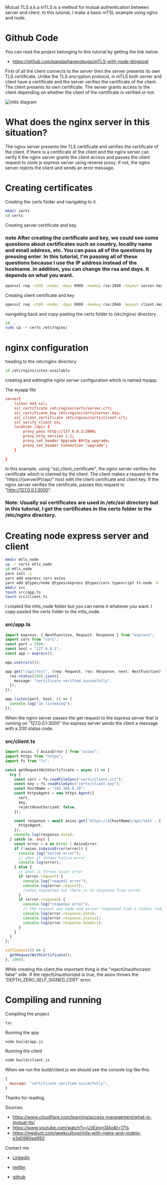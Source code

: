 Mutual TLS a.k.a mTLS is a method for mutual authentication between server and client. In this tutorial, I make a basic mTSL example using nginx and node.

# Github Code

You can read the project belonging to this tutorial by getting the link below.

- https://github.com/pandashavenobugs/mTLS-with-node-blogpost

First of all the client connects to the server then the server presents its own TLS certificate. Unlike the TLS encryption protocol, in mTLS both server and client have a certificate and the server verifies the certificate of the client. The client presents its own certificate. The server grants access to the client depending on whether the client of the certificate is verified or not.

<!-- ![Image description](https://dev-to-uploads.s3.amazonaws.com/uploads/articles/du9k2ygt8btga8yg7nz8.png) -->

![mtls diagram](https://dev-to-uploads.s3.amazonaws.com/uploads/articles/du9k2ygt8btga8yg7nz8.png)

# What does the nginx server in this situation?

The nginx server presents the TLS certificate and verifies the certificate of the client. if there is a certificate of the client and the nginx server can verify it the nginx server grants the client access and passes the client request to node js express server using reverse proxy. If not, the nginx server rejects the client and sends an error message.

# Creating certificates

Creating the certs folder and navigating to it.

```bash
mkdir certs
cd certs
```

Creating server certificate and key.

### note After creating the certificate and key, we could see some questions about certificates such as country, locality name and email address, etc. You can pass all of the questions by pressing enter. In this tutorial, I'm passing all of these questions because I use the IP address instead of the hostname. In addition, you can change the rsa and days. It depends on what you want.

```bash
openssl req -x509 -nodes -days 9999 -newkey rsa:2048 -keyout server.key -out server.crt
```

Creating client certificate and key

```bash
openssl req -x509 -nodes -days 9999 -newkey rsa:2048 -keyout client.key -out client.crt
```

navigating back and copy-pasting the certs folder to /etc/nginx/ directory

```bash
cd ..
sudo cp -r certs /etc/nginx/
```

# nginx configuration

heading to the /etc/nginx directory

```bash
cd /etc/nginx/sites-available
```

creating and editingthe nginx server configuration which is named myapp.

The myapp file

```.conf
server{
    listen 443 ssl;
    ssl_certificate /etc/nginx/certs/server.crt;
    ssl_certificate_key /etc/nginx/certs/server.key;
    ssl_client_certificate /etc/nginx/certs/client.crt;
    ssl_verify_client on;
    location /api/ {
        proxy_pass http://127.0.0.1:3000;
        proxy_http_version 1.1;
        proxy_set_header Upgrade $http_upgrade;
        proxy_set_header Connection "upgrade";
    }

}
```

In this example, using "ssl_client_certificate", the nginx server verifies the certificate which is claimed by the client. The client makes a request to the "https://{serverIP}/api/" host with the client certificate and client key. If the nginx server verifies the certificate, passes this request to "http://127.0.0.1:3000".

### Note: Usually ssl certificates are used in /etc/ssl directory but in this tutorial, I get the certificates in the certs folder in the /etc/nginx directory.

# Creating node express server and client

```bash
mkdir mtls_node
cp -r certs mtls_node
cd mtls_node
yarn init -y
yarn add express cors axios
yarn add @types/node @types/express @types/cors typescript ts-node -D
mkdir src
touch src/app.ts
touch src/client.ts
```

I created the mtls_node folder but you can name it whatever you want. I copy-pasted the certs folder to the mtls_node.

### src/app.ts

```typescript
import express, { NextFunction, Request, Response } from "express";
import cors from "cors";
const port = 3000;
const host = "127.0.0.1";
const app = express();

app.use(cors());

app.get("/api/test", (req: Request, res: Response, next: NextFunction) => {
  res.status(200).json({
    message: "certificate verified succesfully",
  });
});

app.listen(port, host, () => {
  console.log("im listening");
});
```

When the nginx server passes the get request to the express server that is running on "127.0.0.1:3000" the express server sends the client a message with a 200 status code.

### src/client.ts

```typescript
import axios, { AxiosError } from "axios";
import https from "https";
import fs from "fs";

const getRequestWithCertificate = async () => {
  try {
    const cert = fs.readFileSync("certs/client.crt");
    const key = fs.readFileSync("certs/client.key");
    const hostName = "192.168.0.20";
    const httpsAgent = new https.Agent({
      cert,
      key,
      rejectUnauthorized: false,
    });

    const response = await axios.get(`https://${hostName}/api/test`, {
      httpsAgent,
    });
    console.log(response.data);
  } catch (e: any) {
    const error = e as Error | AxiosError;
    if (!axios.isAxiosError(error)) {
      console.log("native error");
      // when it throws native error
      console.log(error);
    } else {
      // when it throws axios error
      if (error.request) {
        console.log("request error");
        console.log(error.request);
        //when requested but there is no response from server
      }
      if (error.response) {
        console.log("response error");
        // the request was made and server responsed tiwh a status code
        console.log(error.response.data);
        console.log(error.response.status);
        console.log(error.response.headers);
      }
    }
  }
};

setTimeout(() => {
  getRequestWithCertificate();
}, 1000);
```

While creating the client,the important thing is the "rejectUnauthorized: false" side. If the rejectUnauthorized is true, the axios throws the 'DEPTH_ZERO_SELF_SIGNED_CERT' error.

# Compiling and running

Compiling the project

```bash
tsc
```

Running the app

```bash
node build/app.js
```

Running the client

```bash
node build/client.js
```

When we run the build/client.js we should see the console log like this.

```js
{
  message: "certificate verified succesfully";
}
```

Thanks for reading.

Sources:

- https://www.cloudflare.com/learning/access-management/what-is-mutual-tls/
- https://www.youtube.com/watch?v=UzEzjon3IAo&t=171s
- https://medium.com/geekculture/mtls-with-nginx-and-nodejs-e3d0980ed950

Contact me

- [Linkedin](https://www.linkedin.com/in/cengiz-berat-din%C3%A7kan-ab4208128/)

- [twitter](https://twitter.com/dinckan_berat)

- [github](https://github.com/pandashavenobugs)
